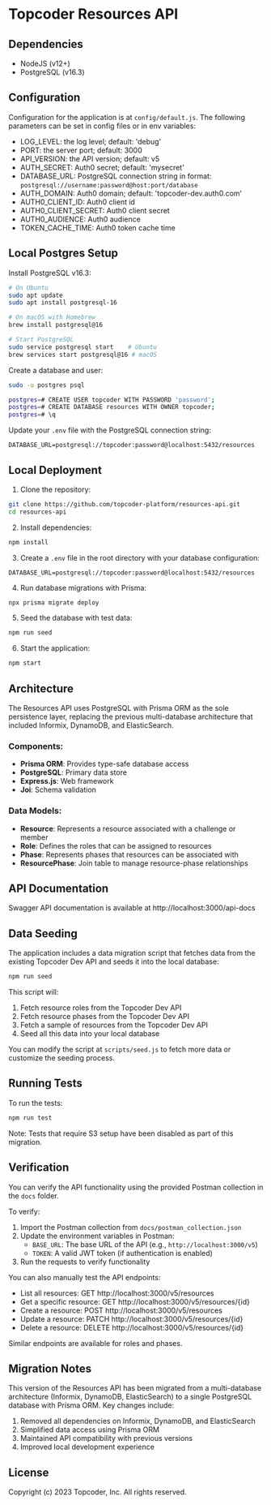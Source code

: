 # Topcoder Resources API

## Dependencies

- NodeJS (v12+)
- PostgreSQL (v16.3)

## Configuration

Configuration for the application is at `config/default.js`.
The following parameters can be set in config files or in env variables:

- LOG_LEVEL: the log level; default: 'debug'
- PORT: the server port; default: 3000
- API_VERSION: the API version; default: v5
- AUTH_SECRET: Auth0 secret; default: 'mysecret'
- DATABASE_URL: PostgreSQL connection string in format: `postgresql://username:password@host:port/database`
- AUTH_DOMAIN: Auth0 domain; default: 'topcoder-dev.auth0.com'
- AUTH0_CLIENT_ID: Auth0 client id
- AUTH0_CLIENT_SECRET: Auth0 client secret
- AUTH0_AUDIENCE: Auth0 audience
- TOKEN_CACHE_TIME: Auth0 token cache time

## Local Postgres Setup

Install PostgreSQL v16.3:

```bash
# On Ubuntu
sudo apt update
sudo apt install postgresql-16

# On macOS with Homebrew
brew install postgresql@16

# Start PostgreSQL
sudo service postgresql start    # Ubuntu
brew services start postgresql@16 # macOS
```

Create a database and user:

```bash
sudo -u postgres psql

postgres=# CREATE USER topcoder WITH PASSWORD 'password';
postgres=# CREATE DATABASE resources WITH OWNER topcoder;
postgres=# \q
```

Update your `.env` file with the PostgreSQL connection string:

```
DATABASE_URL=postgresql://topcoder:password@localhost:5432/resources
```

## Local Deployment

1. Clone the repository:

```bash
git clone https://github.com/topcoder-platform/resources-api.git
cd resources-api
```

2. Install dependencies:

```bash
npm install
```

3. Create a `.env` file in the root directory with your database configuration:

```
DATABASE_URL=postgresql://topcoder:password@localhost:5432/resources
```

4. Run database migrations with Prisma:

```bash
npx prisma migrate deploy
```

5. Seed the database with test data:

```bash
npm run seed
```

6. Start the application:

```bash
npm start
```

## Architecture

The Resources API uses PostgreSQL with Prisma ORM as the sole persistence layer, replacing the previous multi-database architecture that included Informix, DynamoDB, and ElasticSearch.

### Components:

- **Prisma ORM**: Provides type-safe database access
- **PostgreSQL**: Primary data store
- **Express.js**: Web framework
- **Joi**: Schema validation

### Data Models:

- **Resource**: Represents a resource associated with a challenge or member
- **Role**: Defines the roles that can be assigned to resources
- **Phase**: Represents phases that resources can be associated with
- **ResourcePhase**: Join table to manage resource-phase relationships

## API Documentation

Swagger API documentation is available at http://localhost:3000/api-docs

## Data Seeding

The application includes a data migration script that fetches data from the existing Topcoder Dev API and seeds it into the local database:

```bash
npm run seed
```

This script will:
1. Fetch resource roles from the Topcoder Dev API
2. Fetch resource phases from the Topcoder Dev API
3. Fetch a sample of resources from the Topcoder Dev API
4. Seed all this data into your local database

You can modify the script at `scripts/seed.js` to fetch more data or customize the seeding process.

## Running Tests

To run the tests:

```bash
npm run test
```

Note: Tests that require S3 setup have been disabled as part of this migration.

## Verification

You can verify the API functionality using the provided Postman collection in the `docs` folder.

To verify:

1. Import the Postman collection from `docs/postman_collection.json`
2. Update the environment variables in Postman:
   - `BASE_URL`: The base URL of the API (e.g., `http://localhost:3000/v5`)
   - `TOKEN`: A valid JWT token (if authentication is enabled)
3. Run the requests to verify functionality

You can also manually test the API endpoints:

- List all resources: GET http://localhost:3000/v5/resources
- Get a specific resource: GET http://localhost:3000/v5/resources/{id}
- Create a resource: POST http://localhost:3000/v5/resources
- Update a resource: PATCH http://localhost:3000/v5/resources/{id}
- Delete a resource: DELETE http://localhost:3000/v5/resources/{id}

Similar endpoints are available for roles and phases.

## Migration Notes

This version of the Resources API has been migrated from a multi-database architecture (Informix, DynamoDB, ElasticSearch) to a single PostgreSQL database with Prisma ORM. Key changes include:

1. Removed all dependencies on Informix, DynamoDB, and ElasticSearch
2. Simplified data access using Prisma ORM
3. Maintained API compatibility with previous versions
4. Improved local development experience

## License

Copyright (c) 2023 Topcoder, Inc. All rights reserved.
